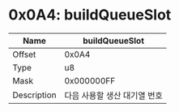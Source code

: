 # 0x0A4: buildQueueSlot

| Name | buildQueueSlot |
| ----| ------------ |
| Offset | 0x0A4 |
| Type | u8 |
| Mask | 0x000000FF |
| Description | 다음 사용할 생산 대기열 번호 |<br>

